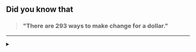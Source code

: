 ## Did you know that

<h3>
  <blockquote>
<!--START_SECTION:debris-->                                                                                                                                                                                      
"There are 293 ways to make change for a dollar."
<!--END_SECTION:debris-->
  </blockquote>
</h3>

-----

<details>
  <summary></summary>

<img src="https://github-readme-stats.vercel.app/api?show_icons=true&hide=issues&username=ekickx"> <img src="https://github-readme-stats.vercel.app/api/top-langs/?layout=compact&username=ekickx">

</details>
